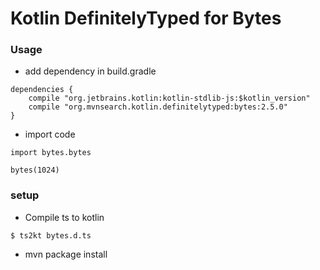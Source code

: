 Kotlin DefinitelyTyped for Bytes
======


### Usage

* add dependency in build.gradle
```
dependencies {
    compile "org.jetbrains.kotlin:kotlin-stdlib-js:$kotlin_version"
    compile "org.mvnsearch.kotlin.definitelytyped:bytes:2.5.0"
}
```
* import code

```
import bytes.bytes

bytes(1024)

```

### setup

* Compile ts to kotlin
```
$ ts2kt bytes.d.ts
```
* mvn package install


